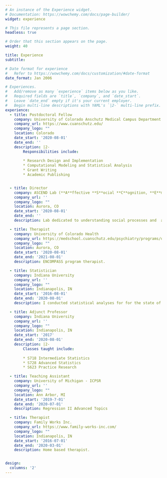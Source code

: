```yaml
---
# An instance of the Experience widget.
# Documentation: https://wowchemy.com/docs/page-builder/
widget: experience

# This file represents a page section.
headless: true

# Order that this section appears on the page.
weight: 40

title: Experience
subtitle:

# Date format for experience
#   Refer to https://wowchemy.com/docs/customization/#date-format
date_format: Jan 2006

# Experiences.
#   Add/remove as many `experience` items below as you like.
#   Required fields are `title`, `company`, and `date_start`.
#   Leave `date_end` empty if it's your current employer.
#   Begin multi-line descriptions with YAML's `|2-` multi-line prefix.
experience:
  - title: Postdoctoral Fellow
    company: University of Colorado Anschutz Medical Campus Department of Psychiatry
    company_url: https://www.cuanschutz.edu/
    company_logo: ""
    location: Colorado
    date_start: '2020-08-01'
    date_end: ''
    description: |2-
        Responsibilities include:
        
        * Research Design and Implementation
        * Computational Modeling and Statistical Analysis
        * Grant Writing
        * Academic Publishing 


  - title: Director
    company: ASCEND Lab (**A**ffective **S**ocial **C**ognition, **E**motion, and **N**euroscience - **D**evelopmental psychobiology Lab)
    company_url: ''
    company_logo: ""
    location: Aurora, CO
    date_start: '2020-08-01'
    date_end: ''
    description: Lab dedicated to understanding social processes and  associated neural mechanisms across development with an emphasis on understanidng associations with mental health and antisocial behavior.

  - title: Therapist
    company: University of Colorado Health
    company_url: https://medschool.cuanschutz.edu/psychiatry/programs/division-of-addiction-science-prevention-treatment/encompass-integrated-mental-health-substance-treatment
    company_logo: ""
    location: Aurora, CO
    date_start: '2020-08-01'
    date_end: '2021-08-01'
    description: ENCOMPASS program therapist.

  - title: Statistician 
    company: Indiana University
    company_url: ''
    company_logo: ""
    location: Indianapolis, IN
    date_start: '2016-08-01'
    date_end: '2020-08-01'
    description: I conducted statistical analyses for for the state of Indiana's Child Welfare Services

  - title: Adjunct Professor
    company: Indiana University
    company_url: ''
    company_logo: ""
    location: Indianapolis, IN
    date_start: '2017'
    date_end: '2020-08-01'
    description: |2-
        Classes taught include:
        
        * S718 Intermediate Statistics
        * S728 Advanced Statistics
        * S623 Practice Research

  - title: Teaching Assistant
    company: University of Michigan - ICPSR
    company_url: ''
    company_logo: ""
    location: Ann Arbor, MI
    date_start: '2019-7-01'
    date_end: '2020-07-01'
    description: Regression II Advanced Topics

  - title: Therapist
    company: Family Works Inc.
    company_url: https://www.family-works-inc.com/
    company_logo: ""
    location: Indianapolis, IN
    date_start: '2016-07-01'
    date_end: '2020-03-01'
    description: Home based therapist.


design:
  columns: '2'
---
```

